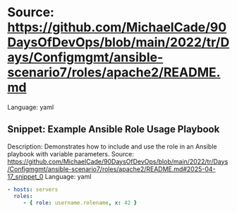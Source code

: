 # Source: https://github.com/MichaelCade/90DaysOfDevOps/blob/main/2022/tr/Days/Configmgmt/ansible-scenario7/roles/apache2/README.md
Language: yaml

## Snippet: Example Ansible Role Usage Playbook
Description: Demonstrates how to include and use the role in an Ansible playbook with variable parameters.
Source: https://github.com/MichaelCade/90DaysOfDevOps/blob/main/2022/tr/Days/Configmgmt/ansible-scenario7/roles/apache2/README.md#2025-04-17_snippet_0
Language: yaml

```yaml
- hosts: servers
  roles:
     - { role: username.rolename, x: 42 }
```